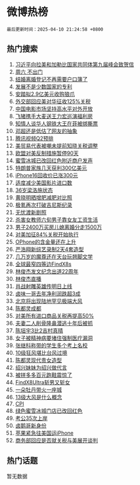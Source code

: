# 微博热榜

`最后更新时间：2025-04-10 21:24:58 +0800`

## 热门搜索

1. [习近平向拉美和加勒比国家共同体第九届峰会致贺信](https://m.weibo.cn/search?containerid=100103type%3D1%26t%3D10%26q%3D%23%E4%B9%A0%E8%BF%91%E5%B9%B3%E5%90%91%E6%8B%89%E7%BE%8E%E5%92%8C%E5%8A%A0%E5%8B%92%E6%AF%94%E5%9B%BD%E5%AE%B6%E5%85%B1%E5%90%8C%E4%BD%93%E7%AC%AC%E4%B9%9D%E5%B1%8A%E5%B3%B0%E4%BC%9A%E8%87%B4%E8%B4%BA%E4%BF%A1%23&stream_entry_id=51&isnewpage=1&extparam=seat%3D1%26c_type%3D51%26q%3D%2523%25E4%25B9%25A0%25E8%25BF%2591%25E5%25B9%25B3%25E5%2590%2591%25E6%258B%2589%25E7%25BE%258E%25E5%2592%258C%25E5%258A%25A0%25E5%258B%2592%25E6%25AF%2594%25E5%259B%25BD%25E5%25AE%25B6%25E5%2585%25B1%25E5%2590%258C%25E4%25BD%2593%25E7%25AC%25AC%25E4%25B9%259D%25E5%25B1%258A%25E5%25B3%25B0%25E4%25BC%259A%25E8%2587%25B4%25E8%25B4%25BA%25E4%25BF%25A1%2523%26pos%3D0%26cate%3D10103%26dgr%3D0%26filter_type%3Drealtimehot%26stream_entry_id%3D51%26display_time%3D1744291497%26pre_seqid%3D17442914977130100974041)
1. [周六 不出门](https://m.weibo.cn/search?containerid=100103type%3D1%26t%3D10%26q%3D%E5%91%A8%E5%85%AD+%E4%B8%8D%E5%87%BA%E9%97%A8&stream_entry_id=31&isnewpage=1&extparam=seat%3D1%26c_type%3D31%26pos%3D0%26cate%3D5001%26lcate%3D5001%26stream_entry_id%3D31%26q%3D%25E5%2591%25A8%25E5%2585%25AD%2520%25E4%25B8%258D%25E5%2587%25BA%25E9%2597%25A8%26dgr%3D0%26realpos%3D1%26band_rank%3D1%26filter_type%3Drealtimehot%26flag%3D1%26display_time%3D1744291497%26pre_seqid%3D17442914977130100974041)
1. [结婚离婚登记不再需要户口簿了](https://m.weibo.cn/search?containerid=100103type%3D1%26t%3D10%26q%3D%23%E7%BB%93%E5%A9%9A%E7%A6%BB%E5%A9%9A%E7%99%BB%E8%AE%B0%E4%B8%8D%E5%86%8D%E9%9C%80%E8%A6%81%E6%88%B7%E5%8F%A3%E7%B0%BF%E4%BA%86%23&stream_entry_id=31&isnewpage=1&extparam=seat%3D1%26c_type%3D31%26pos%3D1%26cate%3D5001%26lcate%3D5001%26stream_entry_id%3D31%26q%3D%2523%25E7%25BB%2593%25E5%25A9%259A%25E7%25A6%25BB%25E5%25A9%259A%25E7%2599%25BB%25E8%25AE%25B0%25E4%25B8%258D%25E5%2586%258D%25E9%259C%2580%25E8%25A6%2581%25E6%2588%25B7%25E5%258F%25A3%25E7%25B0%25BF%25E4%25BA%2586%2523%26dgr%3D0%26realpos%3D2%26band_rank%3D2%26filter_type%3Drealtimehot%26flag%3D2%26display_time%3D1744291497%26pre_seqid%3D17442914977130100974041)
1. [发展不是少数国家的专利](https://m.weibo.cn/search?containerid=100103type%3D1%26t%3D10%26q%3D%23%E5%8F%91%E5%B1%95%E4%B8%8D%E6%98%AF%E5%B0%91%E6%95%B0%E5%9B%BD%E5%AE%B6%E7%9A%84%E4%B8%93%E5%88%A9%23&stream_entry_id=31&isnewpage=1&extparam=seat%3D1%26c_type%3D31%26pos%3D2%26cate%3D5001%26lcate%3D5001%26stream_entry_id%3D31%26q%3D%2523%25E5%258F%2591%25E5%25B1%2595%25E4%25B8%258D%25E6%2598%25AF%25E5%25B0%2591%25E6%2595%25B0%25E5%259B%25BD%25E5%25AE%25B6%25E7%259A%2584%25E4%25B8%2593%25E5%2588%25A9%2523%26dgr%3D0%26realpos%3D3%26band_rank%3D3%26filter_type%3Drealtimehot%26flag%3D0%26display_time%3D1744291497%26pre_seqid%3D17442914977130100974041)
1. [安踏拟2.9亿美元收购狼爪](https://m.weibo.cn/search?containerid=100103type%3D1%26t%3D10%26q%3D%23%E5%AE%89%E8%B8%8F%E6%8B%9F2.9%E4%BA%BF%E7%BE%8E%E5%85%83%E6%94%B6%E8%B4%AD%E7%8B%BC%E7%88%AA%23&stream_entry_id=31&isnewpage=1&extparam=seat%3D1%26c_type%3D31%26pos%3D3%26cate%3D5001%26lcate%3D5001%26stream_entry_id%3D31%26q%3D%2523%25E5%25AE%2589%25E8%25B8%258F%25E6%258B%259F2.9%25E4%25BA%25BF%25E7%25BE%258E%25E5%2585%2583%25E6%2594%25B6%25E8%25B4%25AD%25E7%258B%25BC%25E7%2588%25AA%2523%26dgr%3D0%26realpos%3D4%26band_rank%3D4%26filter_type%3Drealtimehot%26flag%3D0%26display_time%3D1744291497%26pre_seqid%3D17442914977130100974041)
1. [外交部回应美对华征收125%关税](https://m.weibo.cn/search?containerid=100103type%3D1%26t%3D10%26q%3D%23%E5%A4%96%E4%BA%A4%E9%83%A8%E5%9B%9E%E5%BA%94%E7%BE%8E%E5%AF%B9%E5%8D%8E%E5%BE%81%E6%94%B6125%25%E5%85%B3%E7%A8%8E%23&stream_entry_id=31&isnewpage=1&extparam=seat%3D1%26c_type%3D31%26pos%3D4%26cate%3D5001%26lcate%3D5001%26stream_entry_id%3D31%26q%3D%2523%25E5%25A4%2596%25E4%25BA%25A4%25E9%2583%25A8%25E5%259B%259E%25E5%25BA%2594%25E7%25BE%258E%25E5%25AF%25B9%25E5%258D%258E%25E5%25BE%2581%25E6%2594%25B6125%2525%25E5%2585%25B3%25E7%25A8%258E%2523%26dgr%3D0%26realpos%3D5%26band_rank%3D5%26filter_type%3Drealtimehot%26flag%3D0%26display_time%3D1744291497%26pre_seqid%3D17442914977130100974041)
1. [中国电影市场坚持高水平对外开放](https://m.weibo.cn/search?containerid=100103type%3D1%26t%3D10%26q%3D%23%E4%B8%AD%E5%9B%BD%E7%94%B5%E5%BD%B1%E5%B8%82%E5%9C%BA%E5%9D%9A%E6%8C%81%E9%AB%98%E6%B0%B4%E5%B9%B3%E5%AF%B9%E5%A4%96%E5%BC%80%E6%94%BE%23&stream_entry_id=31&isnewpage=1&extparam=seat%3D1%26c_type%3D31%26pos%3D5%26cate%3D5001%26lcate%3D5001%26stream_entry_id%3D31%26q%3D%2523%25E4%25B8%25AD%25E5%259B%25BD%25E7%2594%25B5%25E5%25BD%25B1%25E5%25B8%2582%25E5%259C%25BA%25E5%259D%259A%25E6%258C%2581%25E9%25AB%2598%25E6%25B0%25B4%25E5%25B9%25B3%25E5%25AF%25B9%25E5%25A4%2596%25E5%25BC%2580%25E6%2594%25BE%2523%26dgr%3D0%26realpos%3D6%26band_rank%3D6%26filter_type%3Drealtimehot%26flag%3D1%26display_time%3D1744291497%26pre_seqid%3D17442914977130100974041)
1. [飞猪携手大麦送王力宏巡演福利房](https://m.weibo.cn/search?containerid=100103type%3D1%26t%3D10%26q%3D%23%E9%A3%9E%E7%8C%AA%E6%90%BA%E6%89%8B%E5%A4%A7%E9%BA%A6%E9%80%81%E7%8E%8B%E5%8A%9B%E5%AE%8F%E5%B7%A1%E6%BC%94%E7%A6%8F%E5%88%A9%E6%88%BF%23&stream_entry_id=31&isnewpage=1&extparam=seat%3D1%26c_type%3D31%26band_rank%3D7%26cate%3D5001%26lcate%3D5001%26is_ad_pos%3D1%26stream_entry_id%3D31%26q%3D%2523%25E9%25A3%259E%25E7%258C%25AA%25E6%2590%25BA%25E6%2589%258B%25E5%25A4%25A7%25E9%25BA%25A6%25E9%2580%2581%25E7%258E%258B%25E5%258A%259B%25E5%25AE%258F%25E5%25B7%25A1%25E6%25BC%2594%25E7%25A6%258F%25E5%2588%25A9%25E6%2588%25BF%2523%26dgr%3D0%26adid%3D282440%26pos%3D6%26filter_type%3Drealtimehot%26topic_ad%3D1%26display_time%3D1744291497%26pre_seqid%3D17442914977130100974041)
1. [知情人谈华人钢铁大王在菲被绑撕票](https://m.weibo.cn/search?containerid=100103type%3D1%26t%3D10%26q%3D%23%E7%9F%A5%E6%83%85%E4%BA%BA%E8%B0%88%E5%8D%8E%E4%BA%BA%E9%92%A2%E9%93%81%E5%A4%A7%E7%8E%8B%E5%9C%A8%E8%8F%B2%E8%A2%AB%E7%BB%91%E6%92%95%E7%A5%A8%23&stream_entry_id=31&isnewpage=1&extparam=seat%3D1%26c_type%3D31%26pos%3D7%26cate%3D5001%26lcate%3D5001%26stream_entry_id%3D31%26q%3D%2523%25E7%259F%25A5%25E6%2583%2585%25E4%25BA%25BA%25E8%25B0%2588%25E5%258D%258E%25E4%25BA%25BA%25E9%2592%25A2%25E9%2593%2581%25E5%25A4%25A7%25E7%258E%258B%25E5%259C%25A8%25E8%258F%25B2%25E8%25A2%25AB%25E7%25BB%2591%25E6%2592%2595%25E7%25A5%25A8%2523%26dgr%3D0%26realpos%3D7%26band_rank%3D7%26filter_type%3Drealtimehot%26flag%3D0%26display_time%3D1744291497%26pre_seqid%3D17442914977130100974041)
1. [邓超还是低估了网友的抽象](https://m.weibo.cn/search?containerid=100103type%3D1%26t%3D10%26q%3D%E9%82%93%E8%B6%85%E8%BF%98%E6%98%AF%E4%BD%8E%E4%BC%B0%E4%BA%86%E7%BD%91%E5%8F%8B%E7%9A%84%E6%8A%BD%E8%B1%A1&stream_entry_id=31&isnewpage=1&extparam=seat%3D1%26c_type%3D31%26pos%3D8%26cate%3D5001%26lcate%3D5001%26stream_entry_id%3D31%26q%3D%25E9%2582%2593%25E8%25B6%2585%25E8%25BF%2598%25E6%2598%25AF%25E4%25BD%258E%25E4%25BC%25B0%25E4%25BA%2586%25E7%25BD%2591%25E5%258F%258B%25E7%259A%2584%25E6%258A%25BD%25E8%25B1%25A1%26dgr%3D0%26realpos%3D8%26band_rank%3D8%26filter_type%3Drealtimehot%26flag%3D0%26display_time%3D1744291497%26pre_seqid%3D17442914977130100974041)
1. [腾讯视频Q2预排](https://m.weibo.cn/search?containerid=100103type%3D1%26t%3D10%26q%3D%23%E8%85%BE%E8%AE%AF%E8%A7%86%E9%A2%91Q2%E9%A2%84%E6%8E%92%23&stream_entry_id=31&isnewpage=1&extparam=seat%3D1%26c_type%3D31%26pos%3D9%26cate%3D5001%26lcate%3D5001%26stream_entry_id%3D31%26q%3D%2523%25E8%2585%25BE%25E8%25AE%25AF%25E8%25A7%2586%25E9%25A2%2591Q2%25E9%25A2%2584%25E6%258E%2592%2523%26dgr%3D0%26realpos%3D9%26band_rank%3D9%26filter_type%3Drealtimehot%26flag%3D1%26display_time%3D1744291497%26pre_seqid%3D17442914977130100974041)
1. [美贸易代表被嘲未提前知晓关税调整](https://m.weibo.cn/search?containerid=100103type%3D1%26t%3D10%26q%3D%23%E7%BE%8E%E8%B4%B8%E6%98%93%E4%BB%A3%E8%A1%A8%E8%A2%AB%E5%98%B2%E6%9C%AA%E6%8F%90%E5%89%8D%E7%9F%A5%E6%99%93%E5%85%B3%E7%A8%8E%E8%B0%83%E6%95%B4%23&stream_entry_id=31&isnewpage=1&extparam=seat%3D1%26c_type%3D31%26pos%3D10%26cate%3D5001%26lcate%3D5001%26stream_entry_id%3D31%26q%3D%2523%25E7%25BE%258E%25E8%25B4%25B8%25E6%2598%2593%25E4%25BB%25A3%25E8%25A1%25A8%25E8%25A2%25AB%25E5%2598%25B2%25E6%259C%25AA%25E6%258F%2590%25E5%2589%258D%25E7%259F%25A5%25E6%2599%2593%25E5%2585%25B3%25E7%25A8%258E%25E8%25B0%2583%25E6%2595%25B4%2523%26dgr%3D0%26realpos%3D10%26band_rank%3D10%26filter_type%3Drealtimehot%26flag%3D1%26display_time%3D1744291497%26pre_seqid%3D17442914977130100974041)
1. [欧盟对美反制措施暂停90天](https://m.weibo.cn/search?containerid=100103type%3D1%26t%3D10%26q%3D%23%E6%AC%A7%E7%9B%9F%E5%AF%B9%E7%BE%8E%E5%8F%8D%E5%88%B6%E6%8E%AA%E6%96%BD%E6%9A%82%E5%81%9C90%E5%A4%A9%23&stream_entry_id=31&isnewpage=1&extparam=seat%3D1%26c_type%3D31%26pos%3D11%26cate%3D5001%26lcate%3D5001%26stream_entry_id%3D31%26q%3D%2523%25E6%25AC%25A7%25E7%259B%259F%25E5%25AF%25B9%25E7%25BE%258E%25E5%258F%258D%25E5%2588%25B6%25E6%258E%25AA%25E6%2596%25BD%25E6%259A%2582%25E5%2581%259C90%25E5%25A4%25A9%2523%26dgr%3D0%26realpos%3D11%26band_rank%3D11%26filter_type%3Drealtimehot%26flag%3D2%26display_time%3D1744291497%26pre_seqid%3D17442914977130100974041)
1. [蜜雪冰城已改回红色附近商户发声](https://m.weibo.cn/search?containerid=100103type%3D1%26t%3D10%26q%3D%23%E8%9C%9C%E9%9B%AA%E5%86%B0%E5%9F%8E%E5%B7%B2%E6%94%B9%E5%9B%9E%E7%BA%A2%E8%89%B2%E9%99%84%E8%BF%91%E5%95%86%E6%88%B7%E5%8F%91%E5%A3%B0%23&stream_entry_id=31&isnewpage=1&extparam=seat%3D1%26c_type%3D31%26pos%3D12%26cate%3D5001%26lcate%3D5001%26stream_entry_id%3D31%26q%3D%2523%25E8%259C%259C%25E9%259B%25AA%25E5%2586%25B0%25E5%259F%258E%25E5%25B7%25B2%25E6%2594%25B9%25E5%259B%259E%25E7%25BA%25A2%25E8%2589%25B2%25E9%2599%2584%25E8%25BF%2591%25E5%2595%2586%25E6%2588%25B7%25E5%258F%2591%25E5%25A3%25B0%2523%26dgr%3D0%26realpos%3D12%26band_rank%3D12%26filter_type%3Drealtimehot%26flag%3D2%26display_time%3D1744291497%26pre_seqid%3D17442914977130100974041)
1. [特朗普家族几天获利300亿美元](https://m.weibo.cn/search?containerid=100103type%3D1%26t%3D10%26q%3D%23%E7%89%B9%E6%9C%97%E6%99%AE%E5%AE%B6%E6%97%8F%E5%87%A0%E5%A4%A9%E8%8E%B7%E5%88%A9300%E4%BA%BF%E7%BE%8E%E5%85%83%23&stream_entry_id=31&isnewpage=1&extparam=seat%3D1%26c_type%3D31%26pos%3D13%26cate%3D5001%26lcate%3D5001%26stream_entry_id%3D31%26q%3D%2523%25E7%2589%25B9%25E6%259C%2597%25E6%2599%25AE%25E5%25AE%25B6%25E6%2597%258F%25E5%2587%25A0%25E5%25A4%25A9%25E8%258E%25B7%25E5%2588%25A9300%25E4%25BA%25BF%25E7%25BE%258E%25E5%2585%2583%2523%26dgr%3D0%26realpos%3D13%26band_rank%3D13%26filter_type%3Drealtimehot%26flag%3D2%26display_time%3D1744291497%26pre_seqid%3D17442914977130100974041)
1. [iPhone16回收价已涨300元](https://m.weibo.cn/search?containerid=100103type%3D1%26t%3D10%26q%3D%23iPhone16%E5%9B%9E%E6%94%B6%E4%BB%B7%E5%B7%B2%E6%B6%A8300%E5%85%83%23&stream_entry_id=31&isnewpage=1&extparam=seat%3D1%26c_type%3D31%26pos%3D14%26cate%3D5001%26lcate%3D5001%26stream_entry_id%3D31%26q%3D%2523iPhone16%25E5%259B%259E%25E6%2594%25B6%25E4%25BB%25B7%25E5%25B7%25B2%25E6%25B6%25A8300%25E5%2585%2583%2523%26dgr%3D0%26realpos%3D14%26band_rank%3D14%26filter_type%3Drealtimehot%26flag%3D0%26display_time%3D1744291497%26pre_seqid%3D17442914977130100974041)
1. [适度减少美国影片进口数](https://m.weibo.cn/search?containerid=100103type%3D1%26t%3D10%26q%3D%23%E9%80%82%E5%BA%A6%E5%87%8F%E5%B0%91%E7%BE%8E%E5%9B%BD%E5%BD%B1%E7%89%87%E8%BF%9B%E5%8F%A3%E6%95%B0%23&stream_entry_id=31&isnewpage=1&extparam=seat%3D1%26c_type%3D31%26pos%3D15%26cate%3D5001%26lcate%3D5001%26stream_entry_id%3D31%26q%3D%2523%25E9%2580%2582%25E5%25BA%25A6%25E5%2587%258F%25E5%25B0%2591%25E7%25BE%258E%25E5%259B%25BD%25E5%25BD%25B1%25E7%2589%2587%25E8%25BF%259B%25E5%258F%25A3%25E6%2595%25B0%2523%26dgr%3D0%26realpos%3D15%26band_rank%3D15%26filter_type%3Drealtimehot%26flag%3D0%26display_time%3D1744291497%26pre_seqid%3D17442914977130100974041)
1. [36岁梁洛施状态](https://m.weibo.cn/search?containerid=100103type%3D1%26t%3D10%26q%3D36%E5%B2%81%E6%A2%81%E6%B4%9B%E6%96%BD%E7%8A%B6%E6%80%81&stream_entry_id=31&isnewpage=1&extparam=seat%3D1%26c_type%3D31%26pos%3D16%26cate%3D5001%26lcate%3D5001%26stream_entry_id%3D31%26q%3D36%25E5%25B2%2581%25E6%25A2%2581%25E6%25B4%259B%25E6%2596%25BD%25E7%258A%25B6%25E6%2580%2581%26dgr%3D0%26realpos%3D16%26band_rank%3D16%26filter_type%3Drealtimehot%26flag%3D2%26display_time%3D1744291497%26pre_seqid%3D17442914977130100974041)
1. [黄晓明晒增肥减肥对比照](https://m.weibo.cn/search?containerid=100103type%3D1%26t%3D10%26q%3D%23%E9%BB%84%E6%99%93%E6%98%8E%E6%99%92%E5%A2%9E%E8%82%A5%E5%87%8F%E8%82%A5%E5%AF%B9%E6%AF%94%E7%85%A7%23&stream_entry_id=31&isnewpage=1&extparam=seat%3D1%26c_type%3D31%26pos%3D17%26cate%3D5001%26lcate%3D5001%26stream_entry_id%3D31%26q%3D%2523%25E9%25BB%2584%25E6%2599%2593%25E6%2598%258E%25E6%2599%2592%25E5%25A2%259E%25E8%2582%25A5%25E5%2587%258F%25E8%2582%25A5%25E5%25AF%25B9%25E6%25AF%2594%25E7%2585%25A7%2523%26dgr%3D0%26realpos%3D17%26band_rank%3D17%26filter_type%3Drealtimehot%26flag%3D2%26display_time%3D1744291497%26pre_seqid%3D17442914977130100974041)
1. [极氪再次打破吉尼斯纪录](https://m.weibo.cn/search?containerid=100103type%3D1%26t%3D10%26q%3D%23%E6%9E%81%E6%B0%AA%E5%86%8D%E6%AC%A1%E6%89%93%E7%A0%B4%E5%90%89%E5%B0%BC%E6%96%AF%E7%BA%AA%E5%BD%95%23&stream_entry_id=31&isnewpage=1&extparam=seat%3D1%26c_type%3D31%26pos%3D18%26cate%3D5001%26lcate%3D5001%26stream_entry_id%3D31%26q%3D%2523%25E6%259E%2581%25E6%25B0%25AA%25E5%2586%258D%25E6%25AC%25A1%25E6%2589%2593%25E7%25A0%25B4%25E5%2590%2589%25E5%25B0%25BC%25E6%2596%25AF%25E7%25BA%25AA%25E5%25BD%2595%2523%26dgr%3D0%26realpos%3D18%26band_rank%3D18%26filter_type%3Drealtimehot%26flag%3D1%26display_time%3D1744291497%26pre_seqid%3D17442914977130100974041)
1. [无忧渡新剧照](https://m.weibo.cn/search?containerid=100103type%3D1%26t%3D10%26q%3D%23%E6%97%A0%E5%BF%A7%E6%B8%A1%E6%96%B0%E5%89%A7%E7%85%A7%23&stream_entry_id=31&isnewpage=1&extparam=seat%3D1%26c_type%3D31%26pos%3D19%26cate%3D5001%26lcate%3D5001%26stream_entry_id%3D31%26q%3D%2523%25E6%2597%25A0%25E5%25BF%25A7%25E6%25B8%25A1%25E6%2596%25B0%25E5%2589%25A7%25E7%2585%25A7%2523%26dgr%3D0%26realpos%3D19%26band_rank%3D19%26filter_type%3Drealtimehot%26flag%3D1%26display_time%3D1744291497%26pre_seqid%3D17442914977130100974041)
1. [杀害女教师六旬男子靠女友工资生活](https://m.weibo.cn/search?containerid=100103type%3D1%26t%3D10%26q%3D%23%E6%9D%80%E5%AE%B3%E5%A5%B3%E6%95%99%E5%B8%88%E5%85%AD%E6%97%AC%E7%94%B7%E5%AD%90%E9%9D%A0%E5%A5%B3%E5%8F%8B%E5%B7%A5%E8%B5%84%E7%94%9F%E6%B4%BB%23&stream_entry_id=31&isnewpage=1&extparam=seat%3D1%26c_type%3D31%26pos%3D20%26cate%3D5001%26lcate%3D5001%26stream_entry_id%3D31%26q%3D%2523%25E6%259D%2580%25E5%25AE%25B3%25E5%25A5%25B3%25E6%2595%2599%25E5%25B8%2588%25E5%2585%25AD%25E6%2597%25AC%25E7%2594%25B7%25E5%25AD%2590%25E9%259D%25A0%25E5%25A5%25B3%25E5%258F%258B%25E5%25B7%25A5%25E8%25B5%2584%25E7%2594%259F%25E6%25B4%25BB%2523%26dgr%3D0%26realpos%3D20%26band_rank%3D20%26filter_type%3Drealtimehot%26flag%3D1%26display_time%3D1744291497%26pre_seqid%3D17442914977130100974041)
1. [男子2400万买房儿媳离婚分走1500万](https://m.weibo.cn/search?containerid=100103type%3D1%26t%3D10%26q%3D%23%E7%94%B7%E5%AD%902400%E4%B8%87%E4%B9%B0%E6%88%BF%E5%84%BF%E5%AA%B3%E7%A6%BB%E5%A9%9A%E5%88%86%E8%B5%B01500%E4%B8%87%23&stream_entry_id=31&isnewpage=1&extparam=seat%3D1%26c_type%3D31%26pos%3D21%26cate%3D5001%26lcate%3D5001%26stream_entry_id%3D31%26q%3D%2523%25E7%2594%25B7%25E5%25AD%25902400%25E4%25B8%2587%25E4%25B9%25B0%25E6%2588%25BF%25E5%2584%25BF%25E5%25AA%25B3%25E7%25A6%25BB%25E5%25A9%259A%25E5%2588%2586%25E8%25B5%25B01500%25E4%25B8%2587%2523%26dgr%3D0%26realpos%3D21%26band_rank%3D21%26filter_type%3Drealtimehot%26flag%3D0%26display_time%3D1744291497%26pre_seqid%3D17442914977130100974041)
1. [对美加征84%关税开始执行](https://m.weibo.cn/search?containerid=100103type%3D1%26t%3D10%26q%3D%23%E5%AF%B9%E7%BE%8E%E5%8A%A0%E5%BE%8184%25%E5%85%B3%E7%A8%8E%E5%BC%80%E5%A7%8B%E6%89%A7%E8%A1%8C%23&stream_entry_id=31&isnewpage=1&extparam=seat%3D1%26c_type%3D31%26pos%3D22%26cate%3D5001%26lcate%3D5001%26stream_entry_id%3D31%26q%3D%2523%25E5%25AF%25B9%25E7%25BE%258E%25E5%258A%25A0%25E5%25BE%258184%2525%25E5%2585%25B3%25E7%25A8%258E%25E5%25BC%2580%25E5%25A7%258B%25E6%2589%25A7%25E8%25A1%258C%2523%26dgr%3D0%26realpos%3D22%26band_rank%3D22%26filter_type%3Drealtimehot%26flag%3D0%26display_time%3D1744291497%26pre_seqid%3D17442914977130100974041)
1. [OPhone的含金量还在上升](https://m.weibo.cn/search?containerid=100103type%3D1%26t%3D10%26q%3D%23OPhone%E7%9A%84%E5%90%AB%E9%87%91%E9%87%8F%E8%BF%98%E5%9C%A8%E4%B8%8A%E5%8D%87%23&stream_entry_id=31&isnewpage=1&extparam=seat%3D1%26c_type%3D31%26pos%3D23%26cate%3D5001%26lcate%3D5001%26stream_entry_id%3D31%26q%3D%2523OPhone%25E7%259A%2584%25E5%2590%25AB%25E9%2587%2591%25E9%2587%258F%25E8%25BF%2598%25E5%259C%25A8%25E4%25B8%258A%25E5%258D%2587%2523%26dgr%3D0%26realpos%3D23%26band_rank%3D23%26filter_type%3Drealtimehot%26flag%3D1%26display_time%3D1744291497%26pre_seqid%3D17442914977130100974041)
1. [严浩翔新综艺录制2天4套造型](https://m.weibo.cn/search?containerid=100103type%3D1%26t%3D10%26q%3D%23%E4%B8%A5%E6%B5%A9%E7%BF%94%E6%96%B0%E7%BB%BC%E8%89%BA%E5%BD%95%E5%88%B62%E5%A4%A94%E5%A5%97%E9%80%A0%E5%9E%8B%23&stream_entry_id=31&isnewpage=1&extparam=seat%3D1%26c_type%3D31%26pos%3D24%26cate%3D5001%26lcate%3D5001%26stream_entry_id%3D31%26q%3D%2523%25E4%25B8%25A5%25E6%25B5%25A9%25E7%25BF%2594%25E6%2596%25B0%25E7%25BB%25BC%25E8%2589%25BA%25E5%25BD%2595%25E5%2588%25B62%25E5%25A4%25A94%25E5%25A5%2597%25E9%2580%25A0%25E5%259E%258B%2523%26dgr%3D0%26realpos%3D24%26band_rank%3D24%26filter_type%3Drealtimehot%26flag%3D1%26display_time%3D1744291497%26pre_seqid%3D17442914977130100974041)
1. [几万岁的魔尊还在天台玩翘脚文学](https://m.weibo.cn/search?containerid=100103type%3D1%26t%3D10%26q%3D%E5%87%A0%E4%B8%87%E5%B2%81%E7%9A%84%E9%AD%94%E5%B0%8A%E8%BF%98%E5%9C%A8%E5%A4%A9%E5%8F%B0%E7%8E%A9%E7%BF%98%E8%84%9A%E6%96%87%E5%AD%A6&stream_entry_id=31&isnewpage=1&extparam=seat%3D1%26c_type%3D31%26pos%3D25%26cate%3D5001%26lcate%3D5001%26stream_entry_id%3D31%26q%3D%25E5%2587%25A0%25E4%25B8%2587%25E5%25B2%2581%25E7%259A%2584%25E9%25AD%2594%25E5%25B0%258A%25E8%25BF%2598%25E5%259C%25A8%25E5%25A4%25A9%25E5%258F%25B0%25E7%258E%25A9%25E7%25BF%2598%25E8%2584%259A%25E6%2596%2587%25E5%25AD%25A6%26dgr%3D0%26realpos%3D25%26band_rank%3D25%26filter_type%3Drealtimehot%26flag%3D1%26display_time%3D1744291497%26pre_seqid%3D17442914977130100974041)
1. [全球最窄四等边FindX8s](https://m.weibo.cn/search?containerid=100103type%3D1%26t%3D10%26q%3D%23%E5%85%A8%E7%90%83%E6%9C%80%E7%AA%84%E5%9B%9B%E7%AD%89%E8%BE%B9FindX8s%23&stream_entry_id=31&isnewpage=1&extparam=seat%3D1%26c_type%3D31%26pos%3D26%26cate%3D5001%26lcate%3D5001%26stream_entry_id%3D31%26q%3D%2523%25E5%2585%25A8%25E7%2590%2583%25E6%259C%2580%25E7%25AA%2584%25E5%259B%259B%25E7%25AD%2589%25E8%25BE%25B9FindX8s%2523%26dgr%3D0%26realpos%3D26%26band_rank%3D26%26filter_type%3Drealtimehot%26flag%3D1%26display_time%3D1744291497%26pre_seqid%3D17442914977130100974041)
1. [林俊杰发文纪念出道22周年](https://m.weibo.cn/search?containerid=100103type%3D1%26t%3D10%26q%3D%23%E6%9E%97%E4%BF%8A%E6%9D%B0%E5%8F%91%E6%96%87%E7%BA%AA%E5%BF%B5%E5%87%BA%E9%81%9322%E5%91%A8%E5%B9%B4%23&stream_entry_id=31&isnewpage=1&extparam=seat%3D1%26c_type%3D31%26pos%3D27%26cate%3D5001%26lcate%3D5001%26stream_entry_id%3D31%26q%3D%2523%25E6%259E%2597%25E4%25BF%258A%25E6%259D%25B0%25E5%258F%2591%25E6%2596%2587%25E7%25BA%25AA%25E5%25BF%25B5%25E5%2587%25BA%25E9%2581%259322%25E5%2591%25A8%25E5%25B9%25B4%2523%26dgr%3D0%26realpos%3D27%26band_rank%3D27%26filter_type%3Drealtimehot%26flag%3D1%26display_time%3D1744291497%26pre_seqid%3D17442914977130100974041)
1. [林俊杰直播](https://m.weibo.cn/search?containerid=100103type%3D1%26t%3D10%26q%3D%E6%9E%97%E4%BF%8A%E6%9D%B0%E7%9B%B4%E6%92%AD&stream_entry_id=31&isnewpage=1&extparam=seat%3D1%26c_type%3D31%26pos%3D28%26cate%3D5001%26lcate%3D5001%26stream_entry_id%3D31%26q%3D%25E6%259E%2597%25E4%25BF%258A%25E6%259D%25B0%25E7%259B%25B4%25E6%2592%25AD%26dgr%3D0%26realpos%3D28%26band_rank%3D28%26filter_type%3Drealtimehot%26flag%3D1%26display_time%3D1744291497%26pre_seqid%3D17442914977130100974041)
1. [肖战射雕英雄传明日上线](https://m.weibo.cn/search?containerid=100103type%3D1%26t%3D10%26q%3D%23%E8%82%96%E6%88%98%E5%B0%84%E9%9B%95%E8%8B%B1%E9%9B%84%E4%BC%A0%E6%98%8E%E6%97%A5%E4%B8%8A%E7%BA%BF%23&stream_entry_id=31&isnewpage=1&extparam=seat%3D1%26c_type%3D31%26pos%3D29%26cate%3D5001%26lcate%3D5001%26stream_entry_id%3D31%26q%3D%2523%25E8%2582%2596%25E6%2588%2598%25E5%25B0%2584%25E9%259B%2595%25E8%258B%25B1%25E9%259B%2584%25E4%25BC%25A0%25E6%2598%258E%25E6%2597%25A5%25E4%25B8%258A%25E7%25BA%25BF%2523%26dgr%3D0%26realpos%3D29%26band_rank%3D29%26filter_type%3Drealtimehot%26flag%3D1%26display_time%3D1744291497%26pre_seqid%3D17442914977130100974041)
1. [卤味一哥去年净利润跌超3成](https://m.weibo.cn/search?containerid=100103type%3D1%26t%3D10%26q%3D%23%E5%8D%A4%E5%91%B3%E4%B8%80%E5%93%A5%E5%8E%BB%E5%B9%B4%E5%87%80%E5%88%A9%E6%B6%A6%E8%B7%8C%E8%B6%853%E6%88%90%23&stream_entry_id=31&isnewpage=1&extparam=seat%3D1%26c_type%3D31%26pos%3D30%26cate%3D5001%26lcate%3D5001%26stream_entry_id%3D31%26q%3D%2523%25E5%258D%25A4%25E5%2591%25B3%25E4%25B8%2580%25E5%2593%25A5%25E5%258E%25BB%25E5%25B9%25B4%25E5%2587%2580%25E5%2588%25A9%25E6%25B6%25A6%25E8%25B7%258C%25E8%25B6%25853%25E6%2588%2590%2523%26dgr%3D0%26realpos%3D30%26band_rank%3D30%26filter_type%3Drealtimehot%26flag%3D1%26display_time%3D1744291497%26pre_seqid%3D17442914977130100974041)
1. [北京将出现陆地罕见极端大风](https://m.weibo.cn/search?containerid=100103type%3D1%26t%3D10%26q%3D%23%E5%8C%97%E4%BA%AC%E5%B0%86%E5%87%BA%E7%8E%B0%E9%99%86%E5%9C%B0%E7%BD%95%E8%A7%81%E6%9E%81%E7%AB%AF%E5%A4%A7%E9%A3%8E%23&stream_entry_id=31&isnewpage=1&extparam=seat%3D1%26c_type%3D31%26pos%3D31%26cate%3D5001%26lcate%3D5001%26stream_entry_id%3D31%26q%3D%2523%25E5%258C%2597%25E4%25BA%25AC%25E5%25B0%2586%25E5%2587%25BA%25E7%258E%25B0%25E9%2599%2586%25E5%259C%25B0%25E7%25BD%2595%25E8%25A7%2581%25E6%259E%2581%25E7%25AB%25AF%25E5%25A4%25A7%25E9%25A3%258E%2523%26dgr%3D0%26realpos%3D31%26band_rank%3D31%26filter_type%3Drealtimehot%26flag%3D0%26display_time%3D1744291497%26pre_seqid%3D17442914977130100974041)
1. [陈都灵成都](https://m.weibo.cn/search?containerid=100103type%3D1%26t%3D10%26q%3D%E9%99%88%E9%83%BD%E7%81%B5%E6%88%90%E9%83%BD&stream_entry_id=31&isnewpage=1&extparam=seat%3D1%26c_type%3D31%26pos%3D32%26cate%3D5001%26lcate%3D5001%26stream_entry_id%3D31%26q%3D%25E9%2599%2588%25E9%2583%25BD%25E7%2581%25B5%25E6%2588%2590%25E9%2583%25BD%26dgr%3D0%26realpos%3D32%26band_rank%3D32%26filter_type%3Drealtimehot%26flag%3D1%26display_time%3D1744291497%26pre_seqid%3D17442914977130100974041)
1. [对美所有进口商品关税再提高50%](https://m.weibo.cn/search?containerid=100103type%3D1%26t%3D10%26q%3D%23%E5%AF%B9%E7%BE%8E%E6%89%80%E6%9C%89%E8%BF%9B%E5%8F%A3%E5%95%86%E5%93%81%E5%85%B3%E7%A8%8E%E5%86%8D%E6%8F%90%E9%AB%9850%25%23&stream_entry_id=31&isnewpage=1&extparam=seat%3D1%26c_type%3D31%26pos%3D33%26cate%3D5001%26lcate%3D5001%26stream_entry_id%3D31%26q%3D%2523%25E5%25AF%25B9%25E7%25BE%258E%25E6%2589%2580%25E6%259C%2589%25E8%25BF%259B%25E5%258F%25A3%25E5%2595%2586%25E5%2593%2581%25E5%2585%25B3%25E7%25A8%258E%25E5%2586%258D%25E6%258F%2590%25E9%25AB%259850%2525%2523%26dgr%3D0%26realpos%3D33%26band_rank%3D33%26filter_type%3Drealtimehot%26flag%3D0%26display_time%3D1744291497%26pre_seqid%3D17442914977130100974041)
1. [夫妻二人削骨隆鼻潜逃十年后被抓](https://m.weibo.cn/search?containerid=100103type%3D1%26t%3D10%26q%3D%23%E5%A4%AB%E5%A6%BB%E4%BA%8C%E4%BA%BA%E5%89%8A%E9%AA%A8%E9%9A%86%E9%BC%BB%E6%BD%9C%E9%80%83%E5%8D%81%E5%B9%B4%E5%90%8E%E8%A2%AB%E6%8A%93%23&stream_entry_id=31&isnewpage=1&extparam=seat%3D1%26c_type%3D31%26pos%3D34%26cate%3D5001%26lcate%3D5001%26stream_entry_id%3D31%26q%3D%2523%25E5%25A4%25AB%25E5%25A6%25BB%25E4%25BA%258C%25E4%25BA%25BA%25E5%2589%258A%25E9%25AA%25A8%25E9%259A%2586%25E9%25BC%25BB%25E6%25BD%259C%25E9%2580%2583%25E5%258D%2581%25E5%25B9%25B4%25E5%2590%258E%25E8%25A2%25AB%25E6%258A%2593%2523%26dgr%3D0%26realpos%3D34%26band_rank%3D34%26filter_type%3Drealtimehot%26flag%3D0%26display_time%3D1744291497%26pre_seqid%3D17442914977130100974041)
1. [陈垣宇3比2吉村真晴](https://m.weibo.cn/search?containerid=100103type%3D1%26t%3D10%26q%3D%E9%99%88%E5%9E%A3%E5%AE%873%E6%AF%942%E5%90%89%E6%9D%91%E7%9C%9F%E6%99%B4&stream_entry_id=31&isnewpage=1&extparam=seat%3D1%26c_type%3D31%26pos%3D35%26cate%3D5001%26lcate%3D5001%26stream_entry_id%3D31%26q%3D%25E9%2599%2588%25E5%259E%25A3%25E5%25AE%25873%25E6%25AF%25942%25E5%2590%2589%25E6%259D%2591%25E7%259C%259F%25E6%2599%25B4%26dgr%3D0%26realpos%3D35%26band_rank%3D35%26filter_type%3Drealtimehot%26flag%3D1%26display_time%3D1744291497%26pre_seqid%3D17442914977130100974041)
1. [女子被精神病要堵住强制医疗漏洞](https://m.weibo.cn/search?containerid=100103type%3D1%26t%3D10%26q%3D%23%E5%A5%B3%E5%AD%90%E8%A2%AB%E7%B2%BE%E7%A5%9E%E7%97%85%E8%A6%81%E5%A0%B5%E4%BD%8F%E5%BC%BA%E5%88%B6%E5%8C%BB%E7%96%97%E6%BC%8F%E6%B4%9E%23&stream_entry_id=31&isnewpage=1&extparam=seat%3D1%26c_type%3D31%26pos%3D36%26cate%3D5001%26lcate%3D5001%26stream_entry_id%3D31%26q%3D%2523%25E5%25A5%25B3%25E5%25AD%2590%25E8%25A2%25AB%25E7%25B2%25BE%25E7%25A5%259E%25E7%2597%2585%25E8%25A6%2581%25E5%25A0%25B5%25E4%25BD%258F%25E5%25BC%25BA%25E5%2588%25B6%25E5%258C%25BB%25E7%2596%2597%25E6%25BC%258F%25E6%25B4%259E%2523%26dgr%3D0%26realpos%3D36%26band_rank%3D36%26filter_type%3Drealtimehot%26flag%3D1%26display_time%3D1744291497%26pre_seqid%3D17442914977130100974041)
1. [张继科称带的学生多个考上名校](https://m.weibo.cn/search?containerid=100103type%3D1%26t%3D10%26q%3D%23%E5%BC%A0%E7%BB%A7%E7%A7%91%E7%A7%B0%E5%B8%A6%E7%9A%84%E5%AD%A6%E7%94%9F%E5%A4%9A%E4%B8%AA%E8%80%83%E4%B8%8A%E5%90%8D%E6%A0%A1%23&stream_entry_id=31&isnewpage=1&extparam=seat%3D1%26c_type%3D31%26pos%3D37%26cate%3D5001%26lcate%3D5001%26stream_entry_id%3D31%26q%3D%2523%25E5%25BC%25A0%25E7%25BB%25A7%25E7%25A7%2591%25E7%25A7%25B0%25E5%25B8%25A6%25E7%259A%2584%25E5%25AD%25A6%25E7%2594%259F%25E5%25A4%259A%25E4%25B8%25AA%25E8%2580%2583%25E4%25B8%258A%25E5%2590%258D%25E6%25A0%25A1%2523%26dgr%3D0%26realpos%3D37%26band_rank%3D37%26filter_type%3Drealtimehot%26flag%3D0%26display_time%3D1744291497%26pre_seqid%3D17442914977130100974041)
1. [10级狂风堪比台风过境](https://m.weibo.cn/search?containerid=100103type%3D1%26t%3D10%26q%3D%2310%E7%BA%A7%E7%8B%82%E9%A3%8E%E5%A0%AA%E6%AF%94%E5%8F%B0%E9%A3%8E%E8%BF%87%E5%A2%83%23&stream_entry_id=31&isnewpage=1&extparam=seat%3D1%26c_type%3D31%26pos%3D38%26cate%3D5001%26lcate%3D5001%26stream_entry_id%3D31%26q%3D%252310%25E7%25BA%25A7%25E7%258B%2582%25E9%25A3%258E%25E5%25A0%25AA%25E6%25AF%2594%25E5%258F%25B0%25E9%25A3%258E%25E8%25BF%2587%25E5%25A2%2583%2523%26dgr%3D0%26realpos%3D38%26band_rank%3D38%26filter_type%3Drealtimehot%26flag%3D0%26display_time%3D1744291497%26pre_seqid%3D17442914977130100974041)
1. [陈都灵现代贵女造型](https://m.weibo.cn/search?containerid=100103type%3D1%26t%3D10%26q%3D%23%E9%99%88%E9%83%BD%E7%81%B5%E7%8E%B0%E4%BB%A3%E8%B4%B5%E5%A5%B3%E9%80%A0%E5%9E%8B%23&stream_entry_id=31&isnewpage=1&extparam=seat%3D1%26c_type%3D31%26pos%3D39%26cate%3D5001%26lcate%3D5001%26stream_entry_id%3D31%26q%3D%2523%25E9%2599%2588%25E9%2583%25BD%25E7%2581%25B5%25E7%258E%25B0%25E4%25BB%25A3%25E8%25B4%25B5%25E5%25A5%25B3%25E9%2580%25A0%25E5%259E%258B%2523%26dgr%3D0%26realpos%3D39%26band_rank%3D39%26filter_type%3Drealtimehot%26flag%3D1%26display_time%3D1744291497%26pre_seqid%3D17442914977130100974041)
1. [绍兴妹妹为绍兴做代言](https://m.weibo.cn/search?containerid=100103type%3D1%26t%3D10%26q%3D%E7%BB%8D%E5%85%B4%E5%A6%B9%E5%A6%B9%E4%B8%BA%E7%BB%8D%E5%85%B4%E5%81%9A%E4%BB%A3%E8%A8%80&stream_entry_id=31&isnewpage=1&extparam=seat%3D1%26c_type%3D31%26pos%3D40%26cate%3D5001%26lcate%3D5001%26stream_entry_id%3D31%26q%3D%25E7%25BB%258D%25E5%2585%25B4%25E5%25A6%25B9%25E5%25A6%25B9%25E4%25B8%25BA%25E7%25BB%258D%25E5%2585%25B4%25E5%2581%259A%25E4%25BB%25A3%25E8%25A8%2580%26dgr%3D0%26realpos%3D40%26band_rank%3D40%26filter_type%3Drealtimehot%26flag%3D1%26display_time%3D1744291497%26pre_seqid%3D17442914977130100974041)
1. [被拼多多百元跑鞋震惊了](https://m.weibo.cn/search?containerid=100103type%3D1%26t%3D10%26q%3D%23%E8%A2%AB%E6%8B%BC%E5%A4%9A%E5%A4%9A%E7%99%BE%E5%85%83%E8%B7%91%E9%9E%8B%E9%9C%87%E6%83%8A%E4%BA%86%23&stream_entry_id=31&isnewpage=1&extparam=seat%3D1%26c_type%3D31%26pos%3D41%26cate%3D5001%26lcate%3D5001%26stream_entry_id%3D31%26q%3D%2523%25E8%25A2%25AB%25E6%258B%25BC%25E5%25A4%259A%25E5%25A4%259A%25E7%2599%25BE%25E5%2585%2583%25E8%25B7%2591%25E9%259E%258B%25E9%259C%2587%25E6%2583%258A%25E4%25BA%2586%2523%26dgr%3D0%26realpos%3D41%26band_rank%3D41%26filter_type%3Drealtimehot%26flag%3D0%26display_time%3D1744291497%26pre_seqid%3D17442914977130100974041)
1. [FindX8Ultra斩男又斩女](https://m.weibo.cn/search?containerid=100103type%3D1%26t%3D10%26q%3D%23FindX8Ultra%E6%96%A9%E7%94%B7%E5%8F%88%E6%96%A9%E5%A5%B3%23&stream_entry_id=31&isnewpage=1&extparam=seat%3D1%26c_type%3D31%26pos%3D42%26cate%3D5001%26lcate%3D5001%26stream_entry_id%3D31%26q%3D%2523FindX8Ultra%25E6%2596%25A9%25E7%2594%25B7%25E5%258F%2588%25E6%2596%25A9%25E5%25A5%25B3%2523%26dgr%3D0%26realpos%3D42%26band_rank%3D42%26filter_type%3Drealtimehot%26flag%3D1%26display_time%3D1744291497%26pre_seqid%3D17442914977130100974041)
1. [一朵牡丹带火一座城](https://m.weibo.cn/search?containerid=100103type%3D1%26t%3D10%26q%3D%23%E4%B8%80%E6%9C%B5%E7%89%A1%E4%B8%B9%E5%B8%A6%E7%81%AB%E4%B8%80%E5%BA%A7%E5%9F%8E%23&stream_entry_id=31&isnewpage=1&extparam=seat%3D1%26c_type%3D31%26pos%3D43%26cate%3D5001%26lcate%3D5001%26stream_entry_id%3D31%26q%3D%2523%25E4%25B8%2580%25E6%259C%25B5%25E7%2589%25A1%25E4%25B8%25B9%25E5%25B8%25A6%25E7%2581%25AB%25E4%25B8%2580%25E5%25BA%25A7%25E5%259F%258E%2523%26dgr%3D0%26realpos%3D43%26band_rank%3D43%26filter_type%3Drealtimehot%26flag%3D0%26display_time%3D1744291497%26pre_seqid%3D17442914977130100974041)
1. [13级大风是什么概念](https://m.weibo.cn/search?containerid=100103type%3D1%26t%3D10%26q%3D%2313%E7%BA%A7%E5%A4%A7%E9%A3%8E%E6%98%AF%E4%BB%80%E4%B9%88%E6%A6%82%E5%BF%B5%23&stream_entry_id=31&isnewpage=1&extparam=seat%3D1%26c_type%3D31%26pos%3D44%26cate%3D5001%26lcate%3D5001%26stream_entry_id%3D31%26q%3D%252313%25E7%25BA%25A7%25E5%25A4%25A7%25E9%25A3%258E%25E6%2598%25AF%25E4%25BB%2580%25E4%25B9%2588%25E6%25A6%2582%25E5%25BF%25B5%2523%26dgr%3D0%26realpos%3D44%26band_rank%3D44%26filter_type%3Drealtimehot%26flag%3D0%26display_time%3D1744291497%26pre_seqid%3D17442914977130100974041)
1. [CPI](https://m.weibo.cn/search?containerid=100103type%3D1%26t%3D10%26q%3DCPI&stream_entry_id=31&isnewpage=1&extparam=seat%3D1%26c_type%3D31%26pos%3D45%26cate%3D5001%26lcate%3D5001%26stream_entry_id%3D31%26q%3DCPI%26dgr%3D0%26realpos%3D45%26band_rank%3D45%26filter_type%3Drealtimehot%26flag%3D1%26display_time%3D1744291497%26pre_seqid%3D17442914977130100974041)
1. [绿色蜜雪冰城门店已改回红色](https://m.weibo.cn/search?containerid=100103type%3D1%26t%3D10%26q%3D%23%E7%BB%BF%E8%89%B2%E8%9C%9C%E9%9B%AA%E5%86%B0%E5%9F%8E%E9%97%A8%E5%BA%97%E5%B7%B2%E6%94%B9%E5%9B%9E%E7%BA%A2%E8%89%B2%23&stream_entry_id=31&isnewpage=1&extparam=seat%3D1%26c_type%3D31%26pos%3D46%26cate%3D5001%26lcate%3D5001%26stream_entry_id%3D31%26q%3D%2523%25E7%25BB%25BF%25E8%2589%25B2%25E8%259C%259C%25E9%259B%25AA%25E5%2586%25B0%25E5%259F%258E%25E9%2597%25A8%25E5%25BA%2597%25E5%25B7%25B2%25E6%2594%25B9%25E5%259B%259E%25E7%25BA%25A2%25E8%2589%25B2%2523%26dgr%3D0%26realpos%3D46%26band_rank%3D46%26filter_type%3Drealtimehot%26flag%3D0%26display_time%3D1744291497%26pre_seqid%3D17442914977130100974041)
1. [考公35次上岸](https://m.weibo.cn/search?containerid=100103type%3D1%26t%3D10%26q%3D%E8%80%83%E5%85%AC35%E6%AC%A1%E4%B8%8A%E5%B2%B8&stream_entry_id=31&isnewpage=1&extparam=seat%3D1%26c_type%3D31%26pos%3D47%26cate%3D5001%26lcate%3D5001%26stream_entry_id%3D31%26q%3D%25E8%2580%2583%25E5%2585%25AC35%25E6%25AC%25A1%25E4%25B8%258A%25E5%25B2%25B8%26dgr%3D0%26realpos%3D47%26band_rank%3D47%26filter_type%3Drealtimehot%26flag%3D0%26display_time%3D1744291497%26pre_seqid%3D17442914977130100974041)
1. [卤鹅哥新身份](https://m.weibo.cn/search?containerid=100103type%3D1%26t%3D10%26q%3D%23%E5%8D%A4%E9%B9%85%E5%93%A5%E6%96%B0%E8%BA%AB%E4%BB%BD%23&stream_entry_id=31&isnewpage=1&extparam=seat%3D1%26c_type%3D31%26pos%3D48%26cate%3D5001%26lcate%3D5001%26stream_entry_id%3D31%26q%3D%2523%25E5%258D%25A4%25E9%25B9%2585%25E5%2593%25A5%25E6%2596%25B0%25E8%25BA%25AB%25E4%25BB%25BD%2523%26dgr%3D0%26realpos%3D48%26band_rank%3D48%26filter_type%3Drealtimehot%26flag%3D0%26display_time%3D1744291497%26pre_seqid%3D17442914977130100974041)
1. [苹果紧急往美国运iPhone](https://m.weibo.cn/search?containerid=100103type%3D1%26t%3D10%26q%3D%23%E8%8B%B9%E6%9E%9C%E7%B4%A7%E6%80%A5%E5%BE%80%E7%BE%8E%E5%9B%BD%E8%BF%90iPhone%23&stream_entry_id=31&isnewpage=1&extparam=seat%3D1%26c_type%3D31%26pos%3D49%26cate%3D5001%26lcate%3D5001%26stream_entry_id%3D31%26q%3D%2523%25E8%258B%25B9%25E6%259E%259C%25E7%25B4%25A7%25E6%2580%25A5%25E5%25BE%2580%25E7%25BE%258E%25E5%259B%25BD%25E8%25BF%2590iPhone%2523%26dgr%3D0%26realpos%3D49%26band_rank%3D49%26filter_type%3Drealtimehot%26flag%3D0%26display_time%3D1744291497%26pre_seqid%3D17442914977130100974041)
1. [商务部回应是否就关税与美展开谈判](https://m.weibo.cn/search?containerid=100103type%3D1%26t%3D10%26q%3D%23%E5%95%86%E5%8A%A1%E9%83%A8%E5%9B%9E%E5%BA%94%E6%98%AF%E5%90%A6%E5%B0%B1%E5%85%B3%E7%A8%8E%E4%B8%8E%E7%BE%8E%E5%B1%95%E5%BC%80%E8%B0%88%E5%88%A4%23&stream_entry_id=31&isnewpage=1&extparam=seat%3D1%26c_type%3D31%26pos%3D50%26cate%3D5001%26lcate%3D5001%26stream_entry_id%3D31%26q%3D%2523%25E5%2595%2586%25E5%258A%25A1%25E9%2583%25A8%25E5%259B%259E%25E5%25BA%2594%25E6%2598%25AF%25E5%2590%25A6%25E5%25B0%25B1%25E5%2585%25B3%25E7%25A8%258E%25E4%25B8%258E%25E7%25BE%258E%25E5%25B1%2595%25E5%25BC%2580%25E8%25B0%2588%25E5%2588%25A4%2523%26dgr%3D0%26realpos%3D50%26band_rank%3D50%26filter_type%3Drealtimehot%26flag%3D0%26display_time%3D1744291497%26pre_seqid%3D17442914977130100974041)

## 热门话题

暂无数据
